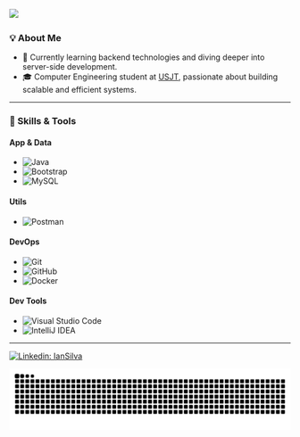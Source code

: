 
![](https://komarev.com/ghpvc/?username=IanSilvaCertacon&color=006bed)

### 💡 About Me

- 🤔 Currently learning backend technologies and diving deeper into server-side development.
- 🎓 Computer Engineering student at [USJT](https://www.usjt.br/), passionate about building scalable and efficient systems.

---

### 🚀 Skills & Tools

#### **App & Data**

- ![Java](https://img.shields.io/badge/java-%23ED8B00.svg?style=for-the-badge&logo=openjdk&logoColor=white)
- ![Bootstrap](https://img.shields.io/badge/bootstrap-%23563D7C.svg?style=for-the-badge&logo=bootstrap&logoColor=white)
- ![MySQL](https://img.shields.io/badge/mysql-%2300f.svg?style=for-the-badge&logo=mysql&logoColor=white)

#### **Utils**

- ![Postman](https://img.shields.io/badge/Postman-FF6C37?style=for-the-badge&logo=postman&logoColor=white)

#### **DevOps**

- ![Git](https://img.shields.io/badge/git-%23F05033.svg?style=for-the-badge&logo=git&logoColor=white)
- ![GitHub](https://img.shields.io/badge/github-%23121011.svg?style=for-the-badge&logo=github&logoColor=white)
- ![Docker](https://img.shields.io/badge/docker-%230db7ed.svg?style=for-the-badge&logo=docker&logoColor=white)

#### **Dev Tools**

- ![Visual Studio Code](https://img.shields.io/badge/Visual%20Studio%20Code-0078d7.svg?style=for-the-badge&logo=visual-studio-code&logoColor=white)
- ![IntelliJ IDEA](https://img.shields.io/badge/IntelliJIDEA-000000.svg?style=for-the-badge&logo=intellij-idea&logoColor=white)

---

[![Linkedin: IanSilva](https://img.shields.io/badge/LinkedIn-IanSilva-blue?style=flat&logo=linkedin)](https://www.linkedin.com/in/ian-felopesil)

<picture>
  <source media="(prefers-color-scheme: dark)" srcset="https://raw.githubusercontent.com/IanSilvaCertacon/IanSilvaCertacon/output/github-snake-dark.svg" />
  <source media="(prefers-color-scheme: light)" srcset="https://raw.githubusercontent.com/IanSilvaCertacon/IanSilvaCertacon/output/github-snake.svg" />
  <img alt="GitHub Contribution Snake" src="https://raw.githubusercontent.com/IanSilvaCertacon/IanSilvaCertacon/output/github-snake.svg" />
</picture>
